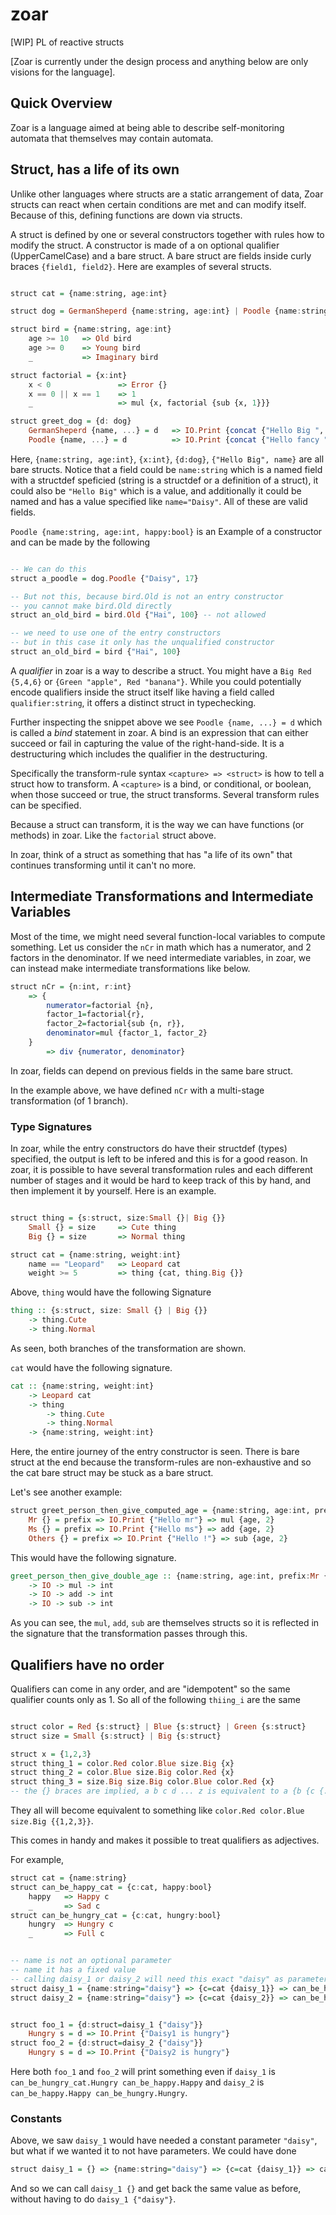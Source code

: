 # zoar

[WIP] PL of reactive structs

[Zoar is currently under the design process and anything below are only visions for the language].

## Quick Overview

Zoar is a language aimed at being able to describe self-monitoring automata that themselves may contain automata.

## Struct, has a life of its own

Unlike other languages where structs are a static arrangement of data, Zoar structs can react when certain conditions are met and can modify itself. Because of this, defining functions are down via structs.

A struct is defined by one or several constructors together with rules how to modify the struct. A constructor is made of a on optional qualifier (UpperCamelCase) and a bare struct. A bare struct are fields inside curly braces `{field1, field2}`. Here are examples of several structs.

```haskell

struct cat = {name:string, age:int}

struct dog = GermanSheperd {name:string, age:int} | Poodle {name:string, age:int, happy:bool}

struct bird = {name:string, age:int}
    age >= 10   => Old bird
    age >= 0    => Young bird
    _           => Imaginary bird

struct factorial = {x:int}
    x < 0               => Error {}
    x == 0 || x == 1    => 1
    _                   => mul {x, factorial {sub {x, 1}}}

struct greet_dog = {d: dog}
    GermanSheperd {name, ...} = d   => IO.Print {concat {"Hello Big ", name}}
    Poodle {name, ...} = d          => IO.Print {concat {"Hello fancy ", name, " poodle"}}
```

Here, `{name:string, age:int}`, `{x:int}`, `{d:dog}`, `{"Hello Big", name}` are all bare structs. Notice that a field could be `name:string` which is a named field with a structdef speficied (string is a structdef or a definition of a struct), it could also be `"Hello Big"` which is a value, and additionally it could be named and has a value specified like `name="Daisy"`. All of these are valid fields.

`Poodle {name:string, age:int, happy:bool}` is an Example of a constructor and can be made by the following

```haskell

-- We can do this
struct a_poodle = dog.Poodle {"Daisy", 17}

-- But not this, because bird.Old is not an entry constructor
-- you cannot make bird.Old directly
struct an_old_bird = bird.Old {"Hai", 100} -- not allowed

-- we need to use one of the entry constructors
-- but in this case it only has the unqualified constructor
struct an_old_bird = bird {"Hai", 100}
```

A _qualifier_ in zoar is a way to describe a struct. You might have a `Big Red {5,4,6}` or `{Green "apple", Red "banana"}`. While you could potentially encode qualifiers inside the struct itself like having a field called `qualifier:string`, it offers a distinct struct in typechecking.

Further inspecting the snippet above we see `Poodle {name, ...} = d` which is called a _bind_ statement in zoar. A bind is an expression that can either succeed or fail in capturing the value of the right-hand-side. It is a destructuring which includes the qualifier in the destructuring.

Specifically the transform-rule syntax `<capture> => <struct>` is how to tell a struct how to transform. A `<capture>` is a bind, or conditional, or boolean, when those succeed or true, the struct transforms. Several transform rules can be specified.

Because a struct can transform, it is the way we can have functions (or methods) in zoar. Like the `factorial` struct above.

In zoar, think of a struct as something that has "a life of its own" that continues transforming until it can't no more.

## Intermediate Transformations and Intermediate Variables

Most of the time, we might need several function-local variables to compute something. Let us consider the `nCr` in math which has a numerator, and 2 factors in the denominator. If we need intermediate variables, in zoar, we can instead make intermediate transformations like below.

```haskell
struct nCr = {n:int, r:int}
    => {
        numerator=factorial {n},
        factor_1=factorial{r},
        factor_2=factorial{sub {n, r}},
        denominator=mul {factor_1, factor_2}
    }
        => div {numerator, denominator}
```

In zoar, fields can depend on previous fields in the same bare struct.

In the example above, we have defined `nCr` with a multi-stage transformation (of 1 branch).

### Type Signatures

In zoar, while the entry constructors do have their structdef (types) specified, the output is left to be infered and this is for a good reason. In zoar, it is possible to have several transformation rules and each different number of stages and it would be hard to keep track of this by hand, and then implement it by yourself. Here is an example.

```haskell

struct thing = {s:struct, size:Small {}| Big {}}
    Small {} = size     => Cute thing
    Big {} = size       => Normal thing

struct cat = {name:string, weight:int}
    name == "Leopard"   => Leopard cat
    weight >= 5         => thing {cat, thing.Big {}}

```

Above, `thing` would have the following Signature

```haskell
thing :: {s:struct, size: Small {} | Big {}}
    -> thing.Cute
    -> thing.Normal
```

As seen, both branches of the transformation are shown.

`cat` would have the following signature.

```haskell
cat :: {name:string, weight:int}
    -> Leopard cat
    -> thing
        -> thing.Cute
        -> thing.Normal
    -> {name:string, weight:int}
```

Here, the entire journey of the entry constructor is seen. There is bare struct at the end because the transform-rules are non-exhaustive and so the cat bare struct may be stuck as a bare struct.

Let's see another example:

```haskell
struct greet_person_then_give_computed_age = {name:string, age:int, prefix:Mr {} | Ms {} | Others {}}
    Mr {} = prefix => IO.Print {"Hello mr"} => mul {age, 2}
    Ms {} = prefix => IO.Print {"Hello ms"} => add {age, 2}
    Others {} = prefix => IO.Print {"Hello !"} => sub {age, 2}
```

This would have the following signature.

```haskell
greet_person_then_give_double_age :: {name:string, age:int, prefix:Mr {} | Ms {} Others {}}
    -> IO -> mul -> int
    -> IO -> add -> int
    -> IO -> sub -> int
```

As you can see, the `mul`, `add`, `sub` are themselves structs so it is reflected in the signature that the transformation passes through this.

## Qualifiers have no order

Qualifiers can come in any order, and are "idempotent" so the same qualifier counts only as 1. So all of the following `thiing_i` are the same

```haskell

struct color = Red {s:struct} | Blue {s:struct} | Green {s:struct}
struct size = Small {s:struct} | Big {s:struct}

struct x = {1,2,3}
struct thing_1 = color.Red color.Blue size.Big {x}
struct thing_2 = color.Blue size.Big color.Red {x}
struct thing_3 = size.Big size.Big color.Blue color.Red {x}
-- the {} braces are implied, a b c d ... z is equivalent to a {b {c {... y {z}}}}
```

They all will become equivalent to something like `color.Red color.Blue size.Big {{1,2,3}}`.

This comes in handy and makes it possible to treat qualifiers as adjectives.

For example,

```haskell
struct cat = {name:string}
struct can_be_happy_cat = {c:cat, happy:bool}
    happy   => Happy c
    _       => Sad c
struct can_be_hungry_cat = {c:cat, hungry:bool}
    hungry  => Hungry c
    _       => Full c


-- name is not an optional parameter
-- name it has a fixed value
-- calling daisy_1 or daisy_2 will need this exact "daisy" as parameter
struct daisy_1 = {name:string="daisy"} => {c=cat {daisy_1}} => can_be_hungry_cat can_be_happy_cat {c}
struct daisy_2 = {name:string="daisy"} => {c=cat {daisy_2}} => can_be_happy_cat can_be_hungry_cat {c}


struct foo_1 = {d:struct=daisy_1 {"daisy"}}
    Hungry s = d => IO.Print {"Daisy1 is hungry"}
struct foo_2 = {d:struct=daisy_2 {"daisy"}}
    Hungry s = d => IO.Print {"Daisy2 is hungry"}
```

Here both `foo_1` and `foo_2` will print something even if `daisy_1` is `can_be_hungry_cat.Hungry can_be_happy.Happy` and `daisy_2` is `can_be_happy.Happy can_be_hungry.Hungry`.

### Constants

Above, we saw `daisy_1` would have needed a constant parameter `"daisy"`, but what if we wanted it to not have parameters. We could have done

```haskell
struct daisy_1 = {} => {name:string="daisy"} => {c=cat {daisy_1}} => can_be_hungry_cat can_be_happy_cat {c}
```

And so we can call `daisy_1 {}` and get back the same value as before, without having to do `daisy_1 {"daisy"}`.
